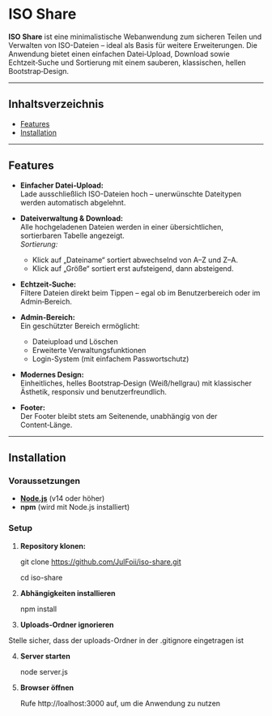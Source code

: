 # ISO Share

**ISO Share** ist eine minimalistische Webanwendung zum sicheren Teilen und Verwalten von ISO-Dateien – ideal als Basis für weitere Erweiterungen. Die Anwendung bietet einen einfachen Datei‑Upload, Download sowie Echtzeit‑Suche und Sortierung mit einem sauberen, klassischen, hellen Bootstrap‑Design.

---

## Inhaltsverzeichnis

- [Features](#features)
- [Installation](#installation)

---

## Features

- **Einfacher Datei‑Upload:**  
  Lade ausschließlich ISO-Dateien hoch – unerwünschte Dateitypen werden automatisch abgelehnt.

- **Dateiverwaltung & Download:**  
  Alle hochgeladenen Dateien werden in einer übersichtlichen, sortierbaren Tabelle angezeigt.  
  *Sortierung:*  
  - Klick auf „Dateiname“ sortiert abwechselnd von A–Z und Z–A.  
  - Klick auf „Größe“ sortiert erst aufsteigend, dann absteigend.

- **Echtzeit-Suche:**  
  Filtere Dateien direkt beim Tippen – egal ob im Benutzerbereich oder im Admin‑Bereich.

- **Admin-Bereich:**  
  Ein geschützter Bereich ermöglicht:
  - Dateiupload und Löschen
  - Erweiterte Verwaltungsfunktionen
  - Login-System (mit einfachem Passwortschutz)

- **Modernes Design:**  
  Einheitliches, helles Bootstrap‑Design (Weiß/hellgrau) mit klassischer Ästhetik, responsiv und benutzerfreundlich.

- **Footer:**  
  Der Footer bleibt stets am Seitenende, unabhängig von der Content‑Länge.

---

## Installation

### Voraussetzungen

- **[Node.js](https://nodejs.org/)** (v14 oder höher)
- **npm** (wird mit Node.js installiert)

### Setup

1. **Repository klonen:**

   git clone https://github.com/JulFoii/iso-share.git

   cd iso-share

3. **Abhängigkeiten installieren**

   npm install

4. **Uploads-Ordner ignorieren**

  Stelle sicher, dass der uploads-Ordner in der .gitignore eingetragen ist

4. **Server starten**

   node server.js

5. **Browser öffnen**

   Rufe http://loalhost:3000 auf, um die Anwendung zu nutzen
